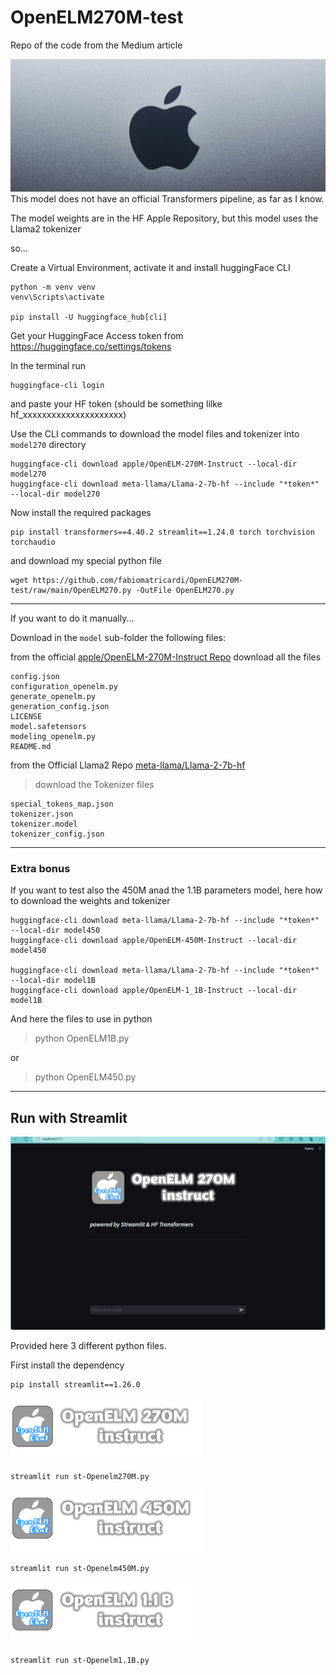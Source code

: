 # OpenELM270M-test
Repo of the code from the Medium article

<img src='https://github.com/fabiomatricardi/OpenELM270M-test/raw/main/applebanner.png' width=800><br>
This model does not have an official Transformers pipeline, as far as  I know.

The model weights are in the HF Apple Repository, but this model uses the Llama2 tokenizer

so...

Create a Virtual Environment, activate it and install huggingFace CLI 
```
python -m venv venv
venv\Scripts\activate

pip install -U huggingface_hub[cli]
```


Get your HuggingFace Access token from  https://huggingface.co/settings/tokens

In the terminal run
```
huggingface-cli login
```

and paste your HF token (should be something lilke hf_xxxxxxxxxxxxxxxxxxxxx)

Use the CLI commands to download the model files and tokenizer into `model270` directory

```
huggingface-cli download apple/OpenELM-270M-Instruct --local-dir model270
huggingface-cli download meta-llama/Llama-2-7b-hf --include "*token*" --local-dir model270
```


Now install the required packages

```
pip install transformers==4.40.2 streamlit==1.24.0 torch torchvision torchaudio
```

and download my special python file

```
wget https://github.com/fabiomatricardi/OpenELM270M-test/raw/main/OpenELM270.py -OutFile OpenELM270.py
```

---

If you want to do it manually...

Download in the `model` sub-folder the following files:

from the official [apple/OpenELM-270M-Instruct Repo](https://huggingface.co/apple/OpenELM-270M-Instruct/tree/main) download all the files
```
config.json
configuration_openelm.py
generate_openelm.py
generation_config.json
LICENSE
model.safetensors
modeling_openelm.py
README.md
```

from the Official Llama2 Repo [meta-llama/Llama-2-7b-hf](https://huggingface.co/meta-llama/Llama-2-7b-hf/tree/main)
> download the Tokenizer files
```
special_tokens_map.json
tokenizer.json
tokenizer.model
tokenizer_config.json  
```

---

### Extra bonus
If you want to test also the 450M anad the 1.1B parameters model, here how to download the weights and tokenizer
```
huggingface-cli download meta-llama/Llama-2-7b-hf --include "*token*" --local-dir model450
huggingface-cli download apple/OpenELM-450M-Instruct --local-dir model450

huggingface-cli download meta-llama/Llama-2-7b-hf --include "*token*" --local-dir model1B
huggingface-cli download apple/OpenELM-1_1B-Instruct --local-dir model1B
```

And here the files to use in python
> python OpenELM1B.py

or

> python OpenELM450.py


---

## Run with Streamlit 

<img src='https://github.com/fabiomatricardi/OpenELM270M-test/raw/main/OpenELM270M.gif' width=800>


Provided here 3 different python files.

First install the dependency
```
pip install streamlit==1.26.0
```


<img src='https://github.com/fabiomatricardi/OpenELM270M-test/raw/main/LogoOpenELM270-instruct.png' height=100><br>
```
streamlit run st-Openelm270M.py
```

<img src='https://github.com/fabiomatricardi/OpenELM270M-test/raw/main/LogoOpenELM450-instruct.png' height=100><br>
```
streamlit run st-Openelm450M.py
```

<img src='https://github.com/fabiomatricardi/OpenELM270M-test/raw/main/LogoOpenELM1.1b-instruct.png' height=100><br>
```
streamlit run st-Openelm1.1B.py
```









